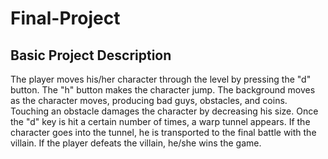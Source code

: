 Final-Project
=============
Basic Project Description
-------------------------

The player moves his/her character through the level by pressing the "d" button. The "h" button makes the character jump. The background moves as the character moves, producing bad guys, obstacles, and coins. Touching an obstacle damages the character by decreasing his size. Once the "d" key is hit a certain number of times, a warp tunnel appears. If the character goes into the tunnel, he is transported to the final battle with the villain. If the player defeats the villain, he/she wins the game.
